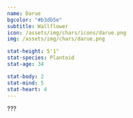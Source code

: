 ```yaml
---
name: Darue
bgcolor: "#b3db5e"
subtitle: Wallflower
icon: /assets/img/chars/icons/darue.png
img: /assets/img/chars/darue.png

stat-height: 5'1"
stat-species: Plantoid
stat-age: 34

stat-body: 2
stat-mind: 5
stat-heart: 4
---
```

???